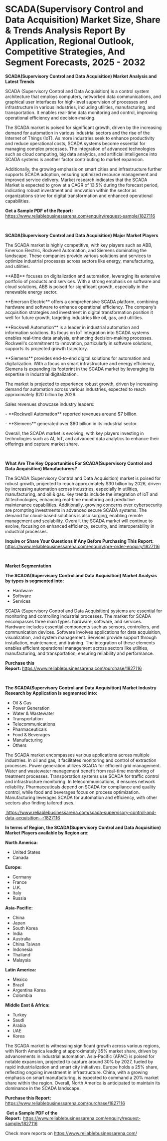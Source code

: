 <p><h1>SCADA(Supervisory Control and Data Acquisition) Market Size, Share & Trends Analysis Report By Application, Regional Outlook, Competitive Strategies, And Segment Forecasts, 2025 - 2032</h1></p><p><strong>SCADA(Supervisory Control and Data Acquisition) Market Analysis and Latest Trends</strong></p>
<p><p>SCADA (Supervisory Control and Data Acquisition) is a control system architecture that employs computers, networked data communications, and graphical user interfaces for high-level supervision of processes and infrastructure in various industries, including utilities, manufacturing, and transportation. It enables real-time data monitoring and control, improving operational efficiency and decision-making.</p><p>The SCADA market is poised for significant growth, driven by the increasing demand for automation in various industrial sectors and the rise of the Internet of Things (IoT). As more industries seek to enhance productivity and reduce operational costs, SCADA systems become essential for managing complex processes. The integration of advanced technologies such as cloud computing, big data analytics, and artificial intelligence into SCADA systems is another factor contributing to market expansion.</p><p>Additionally, the growing emphasis on smart cities and infrastructure further supports SCADA adoption, ensuring optimized resource management and improved service delivery. Market research indicates that the SCADA Market is expected to grow at a CAGR of 13.5% during the forecast period, indicating robust investment and innovation within the sector as organizations strive for digital transformation and enhanced operational capabilities.</p></p>
<p><strong>Get a Sample PDF of the Report:&nbsp;</strong> <a href="https://www.reliablebusinessarena.com/enquiry/request-sample/1827116?utm_campaign=2626&utm_medium=2&utm_source=Github&utm_content=ia&utm_term=28022025&utm_id=scadasupervisory-control-and-data-acquisition">https://www.reliablebusinessarena.com/enquiry/request-sample/1827116</a></p>
<p>&nbsp;</p>
<p><strong>SCADA(Supervisory Control and Data Acquisition) Major Market Players</strong></p>
<p><p>The SCADA market is highly competitive, with key players such as ABB, Emerson Electric, Rockwell Automation, and Siemens dominating the landscape. These companies provide various solutions and services to optimize industrial processes across sectors like energy, manufacturing, and utilities.</p><p>**ABB** focuses on digitalization and automation, leveraging its extensive portfolio of products and services. With a strong emphasis on software and cloud solutions, ABB is poised for significant growth, especially in the renewable energy sector.</p><p>**Emerson Electric** offers a comprehensive SCADA platform, combining hardware and software to enhance operational efficiency. The company’s acquisition strategies and investment in digital transformation position it well for future growth, targeting industries like oil, gas, and utilities.</p><p>**Rockwell Automation** is a leader in industrial automation and information solutions. Its focus on IoT integration into SCADA systems enables real-time data analysis, enhancing decision-making processes. Rockwell's commitment to innovation, particularly in software solutions, supports its projected growth trajectory.</p><p>**Siemens** provides end-to-end digital solutions for automation and digitalization. With a focus on smart infrastructure and energy efficiency, Siemens is expanding its footprint in the SCADA market by leveraging its expertise in industrial digitalization.</p><p>The market is projected to experience robust growth, driven by increasing demand for automation across various industries, expected to reach approximately $20 billion by 2026. </p><p>Sales revenues showcase industry leaders: </p><p>- **Rockwell Automation** reported revenues around $7 billion.</p><p>- **Siemens** generated over $60 billion in its industrial sector.</p><p>Overall, the SCADA market is evolving, with key players investing in technologies such as AI, IoT, and advanced data analytics to enhance their offerings and capture market share.</p></p>
<p>&nbsp;</p>
<p><strong>What Are The Key Opportunities For SCADA(Supervisory Control and Data Acquisition) Manufacturers?</strong></p>
<p><p>The SCADA (Supervisory Control and Data Acquisition) market is poised for robust growth, projected to reach approximately $30 billion by 2026, driven by increasing automation across industries, especially in utilities, manufacturing, and oil & gas. Key trends include the integration of IoT and AI technologies, enhancing real-time monitoring and predictive maintenance capabilities. Additionally, growing concerns over cybersecurity are prompting investments in advanced secure SCADA systems. The demand for cloud-based solutions is also surging, enabling remote management and scalability. Overall, the SCADA market will continue to evolve, focusing on enhanced efficiency, security, and interoperability in industrial processes.</p></p>
<p><strong>Inquire or Share Your Questions If Any Before Purchasing This Report:</strong> <a href="https://www.reliablebusinessarena.com/enquiry/pre-order-enquiry/1827116?utm_campaign=2626&utm_medium=2&utm_source=Github&utm_content=ia&utm_term=28022025&utm_id=scadasupervisory-control-and-data-acquisition">https://www.reliablebusinessarena.com/enquiry/pre-order-enquiry/1827116</a></p>
<p>&nbsp;</p>
<p><strong>Market Segmentation</strong></p>
<p><strong>The SCADA(Supervisory Control and Data Acquisition) Market Analysis by types is segmented into:</strong></p>
<p><ul><li>Hardware</li><li>Software</li><li>Services</li></ul></p>
<p><p>SCADA (Supervisory Control and Data Acquisition) systems are essential for monitoring and controlling industrial processes. The market for SCADA encompasses three main types: hardware, software, and services. Hardware includes essential components such as sensors, controllers, and communication devices. Software involves applications for data acquisition, visualization, and system management. Services provide support through installation, maintenance, and training. The integration of these elements enables efficient operational management across sectors like utilities, manufacturing, and transportation, ensuring reliability and performance.</p></p>
<p><strong>Purchase this Report:&nbsp;</strong><a href="https://www.reliablebusinessarena.com/purchase/1827116?utm_campaign=2626&utm_medium=2&utm_source=Github&utm_content=ia&utm_term=28022025&utm_id=scadasupervisory-control-and-data-acquisition">https://www.reliablebusinessarena.com/purchase/1827116</a></p>
<p>&nbsp;</p>
<p><strong>The SCADA(Supervisory Control and Data Acquisition) Market Industry Research by Application is segmented into:</strong></p>
<p><ul><li>Oil & Gas</li><li>Power Generation</li><li>Water & Wastewater</li><li>Transportation</li><li>Telecommunications</li><li>Pharmaceuticals</li><li>Food & Beverages</li><li>Manufacturing</li><li>Others</li></ul></p>
<p><p>The SCADA market encompasses various applications across multiple industries. In oil and gas, it facilitates monitoring and control of extraction processes. Power generation utilizes SCADA for efficient grid management. Water and wastewater management benefit from real-time monitoring of treatment processes. Transportation systems use SCADA for traffic control and infrastructure monitoring. In telecommunications, it ensures network reliability. Pharmaceuticals depend on SCADA for compliance and quality control, while food and beverages focus on process optimization. Manufacturing leverages SCADA for automation and efficiency, with other sectors also finding tailored uses.</p></p>
<p><a href="https://www.reliablebusinessarena.com/scada-supervisory-control-and-data-acquisition--r1827116?utm_campaign=2626&utm_medium=2&utm_source=Github&utm_content=ia&utm_term=28022025&utm_id=scadasupervisory-control-and-data-acquisition">&nbsp;https://www.reliablebusinessarena.com/scada-supervisory-control-and-data-acquisition--r1827116</a></p>
<p><strong>In terms of Region, the SCADA(Supervisory Control and Data Acquisition) Market Players available by Region are:</strong></p>
<p>
    <p> <strong> North America: </strong>
        <ul>
            <li>United States</li>
            <li>Canada</li>
        </ul>
        </p> 
    <p> <strong> Europe: </strong>
        <ul>
            <li>Germany</li>
            <li>France</li>
            <li>U.K.</li>
            <li>Italy</li>
            <li>Russia</li>
        </ul>
        </p> 
    <p> <strong> Asia-Pacific: </strong>
        <ul>
            <li>China</li>
            <li>Japan</li>
            <li>South Korea</li>
            <li>India</li>
            <li>Australia</li>
            <li>China Taiwan</li>
            <li>Indonesia</li>
            <li>Thailand</li>
            <li>Malaysia</li>
        </ul>
        </p> 
    <p> <strong> Latin America: </strong>
        <ul>
            <li>Mexico</li>
            <li>Brazil</li>
            <li>Argentina Korea</li>
            <li>Colombia</li>
        </ul>
        </p> 
    <p> <strong> Middle East & Africa: </strong>
        <ul>
            <li>Turkey</li>
            <li>Saudi</li>
            <li>Arabia</li>
            <li>UAE</li>
            <li>Korea</li>
        </ul>
    </p>
    </p>
<p><p>The SCADA market is witnessing significant growth across various regions, with North America leading at approximately 35% market share, driven by advancements in industrial automation. Asia-Pacific (APAC) is poised for notable expansion, projected to capture around 30% by 2027, fueled by rapid industrialization and smart city initiatives. Europe holds a 25% share, reflecting ongoing investment in infrastructure. China, with a growing emphasis on smart manufacturing, is expected to command a 20% market share within the region. Overall, North America is anticipated to maintain its dominance in the SCADA landscape.</p></p>
<p><strong>Purchase this Report: </strong><a href="https://www.reliablebusinessarena.com/purchase/1827116?utm_campaign=2626&utm_medium=2&utm_source=Github&utm_content=ia&utm_term=28022025&utm_id=scadasupervisory-control-and-data-acquisition">https://www.reliablebusinessarena.com/purchase/1827116</a></p>
<p>&nbsp;<strong>Get a Sample PDF of the Report:&nbsp;&nbsp;</strong><a href="https://www.reliablebusinessarena.com/enquiry/request-sample/1827116?utm_campaign=2626&utm_medium=2&utm_source=Github&utm_content=ia&utm_term=28022025&utm_id=scadasupervisory-control-and-data-acquisition">https://www.reliablebusinessarena.com/enquiry/request-sample/1827116</a></p>
<p><strong></strong></p>
<p>Check more reports on <a href="https://www.reliablebusinessarena.com/?utm_campaign=2626&utm_medium=2&utm_source=Github&utm_content=ia&utm_term=28022025&utm_id=scadasupervisory-control-and-data-acquisition">https://www.reliablebusinessarena.com/</a></p>